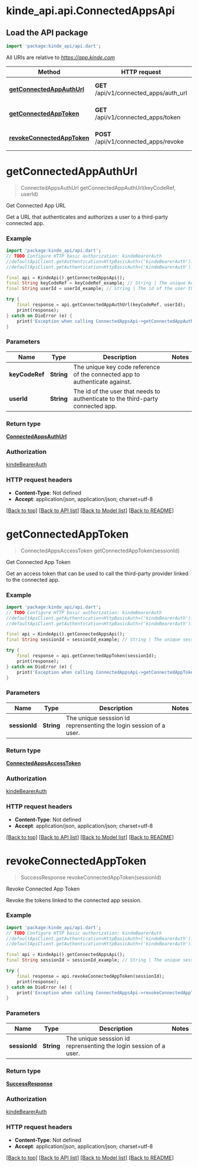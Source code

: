# kinde_api.api.ConnectedAppsApi

## Load the API package
```dart
import 'package:kinde_api/api.dart';
```

All URIs are relative to *https://app.kinde.com*

Method | HTTP request | Description
------------- | ------------- | -------------
[**getConnectedAppAuthUrl**](ConnectedAppsApi.md#getconnectedappauthurl) | **GET** /api/v1/connected_apps/auth_url | Get Connected App URL
[**getConnectedAppToken**](ConnectedAppsApi.md#getconnectedapptoken) | **GET** /api/v1/connected_apps/token | Get Connected App Token
[**revokeConnectedAppToken**](ConnectedAppsApi.md#revokeconnectedapptoken) | **POST** /api/v1/connected_apps/revoke | Revoke Connected App Token


# **getConnectedAppAuthUrl**
> ConnectedAppsAuthUrl getConnectedAppAuthUrl(keyCodeRef, userId)

Get Connected App URL

Get a URL that authenticates and authorizes a user to a third-party connected app.

### Example
```dart
import 'package:kinde_api/api.dart';
// TODO Configure HTTP basic authorization: kindeBearerAuth
//defaultApiClient.getAuthentication<HttpBasicAuth>('kindeBearerAuth').username = 'YOUR_USERNAME'
//defaultApiClient.getAuthentication<HttpBasicAuth>('kindeBearerAuth').password = 'YOUR_PASSWORD';

final api = KindeApi().getConnectedAppsApi();
final String keyCodeRef = keyCodeRef_example; // String | The unique key code reference of the connected app to authenticate against.
final String userId = userId_example; // String | The id of the user that needs to authenticate to the third-party connected app.

try {
    final response = api.getConnectedAppAuthUrl(keyCodeRef, userId);
    print(response);
} catch on DioError (e) {
    print('Exception when calling ConnectedAppsApi->getConnectedAppAuthUrl: $e\n');
}
```

### Parameters

Name | Type | Description  | Notes
------------- | ------------- | ------------- | -------------
 **keyCodeRef** | **String**| The unique key code reference of the connected app to authenticate against. | 
 **userId** | **String**| The id of the user that needs to authenticate to the third-party connected app. | 

### Return type

[**ConnectedAppsAuthUrl**](ConnectedAppsAuthUrl.md)

### Authorization

[kindeBearerAuth](../README.md#kindeBearerAuth)

### HTTP request headers

 - **Content-Type**: Not defined
 - **Accept**: application/json, application/json; charset=utf-8

[[Back to top]](#) [[Back to API list]](../README.md#documentation-for-api-endpoints) [[Back to Model list]](../README.md#documentation-for-models) [[Back to README]](../README.md)

# **getConnectedAppToken**
> ConnectedAppsAccessToken getConnectedAppToken(sessionId)

Get Connected App Token

Get an access token that can be used to call the third-party provider linked to the connected app.

### Example
```dart
import 'package:kinde_api/api.dart';
// TODO Configure HTTP basic authorization: kindeBearerAuth
//defaultApiClient.getAuthentication<HttpBasicAuth>('kindeBearerAuth').username = 'YOUR_USERNAME'
//defaultApiClient.getAuthentication<HttpBasicAuth>('kindeBearerAuth').password = 'YOUR_PASSWORD';

final api = KindeApi().getConnectedAppsApi();
final String sessionId = sessionId_example; // String | The unique sesssion id reprensenting the login session of a user.

try {
    final response = api.getConnectedAppToken(sessionId);
    print(response);
} catch on DioError (e) {
    print('Exception when calling ConnectedAppsApi->getConnectedAppToken: $e\n');
}
```

### Parameters

Name | Type | Description  | Notes
------------- | ------------- | ------------- | -------------
 **sessionId** | **String**| The unique sesssion id reprensenting the login session of a user. | 

### Return type

[**ConnectedAppsAccessToken**](ConnectedAppsAccessToken.md)

### Authorization

[kindeBearerAuth](../README.md#kindeBearerAuth)

### HTTP request headers

 - **Content-Type**: Not defined
 - **Accept**: application/json, application/json; charset=utf-8

[[Back to top]](#) [[Back to API list]](../README.md#documentation-for-api-endpoints) [[Back to Model list]](../README.md#documentation-for-models) [[Back to README]](../README.md)

# **revokeConnectedAppToken**
> SuccessResponse revokeConnectedAppToken(sessionId)

Revoke Connected App Token

Revoke the tokens linked to the connected app session.

### Example
```dart
import 'package:kinde_api/api.dart';
// TODO Configure HTTP basic authorization: kindeBearerAuth
//defaultApiClient.getAuthentication<HttpBasicAuth>('kindeBearerAuth').username = 'YOUR_USERNAME'
//defaultApiClient.getAuthentication<HttpBasicAuth>('kindeBearerAuth').password = 'YOUR_PASSWORD';

final api = KindeApi().getConnectedAppsApi();
final String sessionId = sessionId_example; // String | The unique sesssion id reprensenting the login session of a user.

try {
    final response = api.revokeConnectedAppToken(sessionId);
    print(response);
} catch on DioError (e) {
    print('Exception when calling ConnectedAppsApi->revokeConnectedAppToken: $e\n');
}
```

### Parameters

Name | Type | Description  | Notes
------------- | ------------- | ------------- | -------------
 **sessionId** | **String**| The unique sesssion id reprensenting the login session of a user. | 

### Return type

[**SuccessResponse**](SuccessResponse.md)

### Authorization

[kindeBearerAuth](../README.md#kindeBearerAuth)

### HTTP request headers

 - **Content-Type**: Not defined
 - **Accept**: application/json, application/json; charset=utf-8

[[Back to top]](#) [[Back to API list]](../README.md#documentation-for-api-endpoints) [[Back to Model list]](../README.md#documentation-for-models) [[Back to README]](../README.md)

